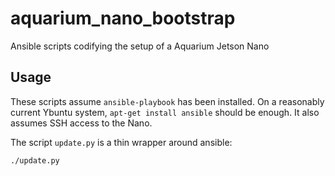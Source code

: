 # aquarium_nano_bootstrap

Ansible scripts codifying the setup of a Aquarium Jetson Nano

## Usage

These scripts assume `ansible-playbook` has been installed.  On a reasonably current Ybuntu system, `apt-get install ansible` should be enough.  It also assumes SSH access to the Nano.

The script `update.py` is a thin wrapper around ansible:

```
./update.py
```

